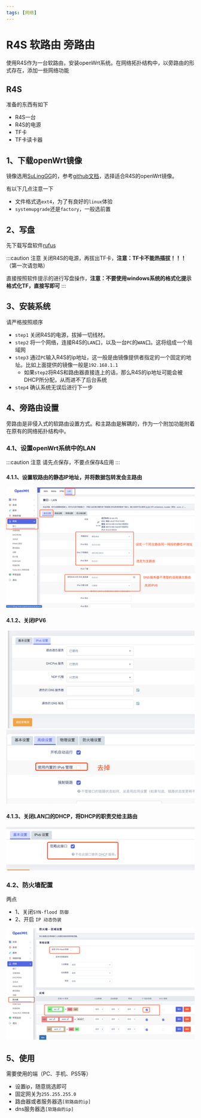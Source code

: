 ```yaml
---
tags: [网络]
---
```


# R4S 软路由 旁路由

使用R4S作为一台软路由，安装openWrt系统。在网络拓扑结构中，以旁路由的形式存在，添加一些网络功能

## R4S

准备的东西有如下

- R4S一台
- R4S的电源
- TF卡
- TF卡读卡器

## 1、下载openWrt镜像

镜像选用[SuLingGG](https://github.com/SuLingGG)的，参考[github文档](https://github.com/SuLingGG/OpenWrt-Rpi)，选择适合R4S的openWrt镜像。

有以下几点注意一下

- 文件格式选`ext4`，为了有良好的`linux`体验
- `systemupgrade`还是`factory`，一般选前置

## 2、写盘

先下载写盘软件[rufus](https://rufus.ie/zh/)

:::caution 注意
关闭R4S的电源，再拔出TF卡，**注意：TF卡不能热插拔！！！** （第一次请忽略）

直接按照软件提示的进行写盘操作，**注意：不要使用windows系统的格式化提示格式化TF，直接写即可**
:::

## 3、安装系统

请严格按照顺序

- `step1` 关闭R4S的电源，拔掉一切线材。
- `step2` 将一个网络，连接R4S的`LAN`口，以及一台`PC`的`WAN`口。这将组成一个局域网
- `step3` 通过`PC`输入R4S的ip地址，这一般是由镜像提供者指定的一个固定的地址。比如上面提供的镜像一般是`192.168.1.1`
  - 如果`step2`将R4S和路由器直接连上的话，那么R4S的ip地址可能会被DHCP所分配，从而进不了后台系统
- `step4` 确认系统无误后进行下一步

## 4、旁路由设置

旁路由是非侵入式的软路由设置方式。和主路由是解耦的，作为一个附加功能附着在原有的网络拓扑结构中。

### 4.1、设置openWrt系统中的LAN

:::caution 注意
请先点保存，不要点保存&应用
:::

#### 4.1.1、设置软路由的静态IP地址，并将数据包转发会主路由

![图1](./imgs/0zm6s120009dx3ye19664.png)

#### 4.1.2、关闭IPV6

![图2](./imgs/Jietu20220328-203935@2x.png)
![图3](./imgs/Jietu20220328-204011@2x.png)

#### 4.1.3、关闭LAN口的DHCP，将DHCP的职责交给主路由

![图4](./imgs/Jietu20220328-203824@2x.png)

### 4.2、防火墙配置

两点

- 1、关闭` SYN-flood 防御 `
- 2、开启 `IP 动态伪装`

![图5](./imgs/Jietu20220328-204541@2x.png)

## 5、使用

需要使用的端（PC、手机、PS5等）

- 设置ip，随意挑选即可
- 固定网关为`255.255.255.0`
- 路由器或者服务器选`[软路由的ip]`
- dns服务器选`[软路由的ip]`